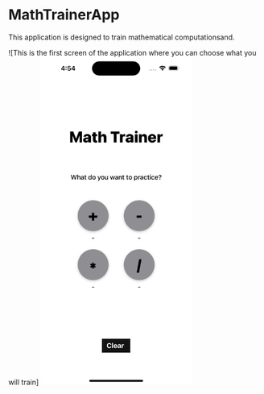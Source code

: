 # MathTrainerApp
This application is designed to train mathematical computationsand.

![This is the first screen of the application where you can choose what you will train]
<img src="https://github.com/efrosinina/MathTrainerApp/blob/main/Simulator%20Screenshot%20-%20iPhone%2014%20Pro%20-%202023-05-21%20at%2016.54.07.png" width="300">


